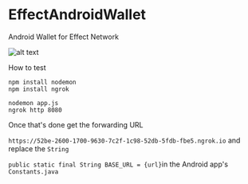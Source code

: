 # EffectAndroidWallet
Android Wallet for Effect Network

![alt text](https://i.imgur.com/FmppX4k.png)

How to test

```
npm install nodemon
npm install ngrok

nodemon app.js
ngrok http 8080
```

Once that's done get the forwarding URL

```https://52be-2600-1700-9630-7c2f-1c98-52db-5fdb-fbe5.ngrok.io``` and replace the ```String``` 

```public static final String BASE_URL = {url}```in the Android app's ```Constants.java```



